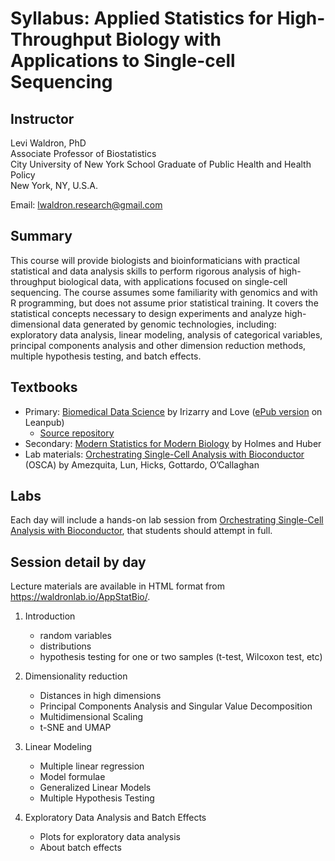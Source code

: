 # Syllabus: Applied Statistics for High-Throughput Biology with Applications to Single-cell Sequencing

## Instructor

Levi Waldron, PhD  
Associate Professor of Biostatistics  
City University of New York School Graduate of Public Health and Health Policy  
New York, NY, U.S.A.  

Email: lwaldron.research@gmail.com  

## Summary

This course will provide biologists and bioinformaticians with practical statistical and data analysis skills to perform rigorous analysis of high-throughput biological data, with applications focused on single-cell sequencing.  The course assumes some familiarity with genomics and with R programming, but does not assume prior statistical training.  It covers the statistical concepts necessary to design experiments and analyze high-dimensional data generated by genomic technologies, including: exploratory data analysis, linear modeling, analysis of categorical variables, principal components analysis and other dimension reduction methods, multiple hypothesis testing, and batch effects.

## Textbooks

* Primary: [Biomedical Data Science](https://genomicsclass.github.io/book/) by Irizarry and Love ([ePub version](https://leanpub.com/dataanalysisforthelifesciences/) on Leanpub)
    + [Source repository](https://github.com/genomicsclass/labs)
* Secondary: [Modern Statistics for Modern Biology](https://www.huber.embl.de/msmb/) by Holmes and Huber
* Lab materials: [Orchestrating Single-Cell Analysis with Bioconductor](https://bioconductor.org/books/release/OSCA/) (OSCA) by Amezquita, Lun, Hicks, Gottardo, O’Callaghan

## Labs

Each day will include a hands-on lab session from [Orchestrating Single-Cell Analysis with Bioconductor](https://bioconductor.org/books/release/OSCA/), that students should attempt in full. 

## Session detail by day

Lecture materials are available in HTML format from https://waldronlab.io/AppStatBio/.

1. Introduction
    + random variables
    + distributions
    + hypothesis testing for one or two samples (t-test, Wilcoxon test, etc)

2. Dimensionality reduction
    + Distances in high dimensions
    + Principal Components Analysis and Singular Value Decomposition
    + Multidimensional Scaling
    + t-SNE and UMAP

3. Linear Modeling

    + Multiple linear regression
    + Model formulae
    + Generalized Linear Models
    + Multiple Hypothesis Testing

4. Exploratory Data Analysis and Batch Effects

    + Plots for exploratory data analysis
    + About batch effects
